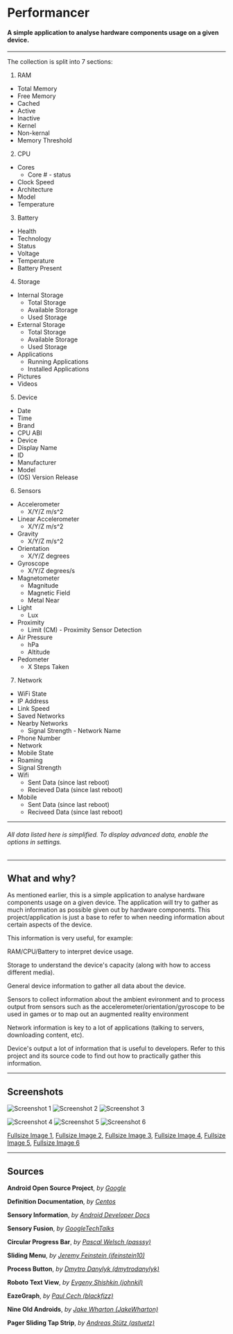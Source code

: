 # Performancer
#### A simple application to analyse hardware components usage on a given device.
---
The collection is split into 7 sections:

1. RAM
  * Total Memory
  * Free Memory
  * Cached
  * Active
  * Inactive
  * Kernel
  * Non-kernal
  * Memory Threshold
2. CPU
  * Cores
    * Core # - status
  * Clock Speed
  * Architecture
  * Model
  * Temperature
3. Battery
  * Health
  * Technology
  * Status
  * Voltage
  * Temperature
  * Battery Present
4. Storage
  * Internal Storage
    * Total Storage
    * Available Storage
    * Used Storage
  * External Storage
    * Total Storage
    * Available Storage
    * Used Storage
  * Applications
    * Running Applications
    * Installed Applications
  * Pictures
  * Videos
5. Device
  * Date
  * Time
  * Brand
  * CPU ABI
  * Device
  * Display Name
  * ID
  * Manufacturer
  * Model
  * (OS) Version Release
6. Sensors
  * Accelerometer
    * X/Y/Z m/s^2
  * Linear Accelerometer
    * X/Y/Z m/s^2
  * Gravity
    * X/Y/Z m/s^2
  * Orientation
    * X/Y/Z degrees
  * Gyroscope
    * X/Y/Z degrees/s
  * Magnetometer
    * Magnitude
    * Magnetic Field
    * Metal Near
  * Light
    * Lux
  * Proximity
    * Limit (CM) - Proximity Sensor Detection
  * Air Pressure
    * hPa
    * Altitude
  * Pedometer
    * X Steps Taken
7. Network
  * WiFi State
  * IP Address
  * Link Speed
  * Saved Networks
  * Nearby Networks
    * Signal Strength - Network Name
  * Phone Number
  * Network
  * Mobile State
  * Roaming
  * Signal Strength
  * Wifi
    * Sent Data (since last reboot)
    * Recieved Data (since last reboot)
  * Mobile
    * Sent Data (since last reboot)
    * Reciveed Data (since last reboot)

---

###### All data listed here is simplified. To display advanced data, enable the options in settings.

---

## What and why?

As mentioned earlier, this is a simple application to analyse hardware components usage on a given device. The application will try to gather as much information as possible given out by hardware components. This project/application is just a base to refer to when needing information about certain aspects of the device.

This information is very useful, for example:

RAM/CPU/Battery to interpret device usage.

Storage to understand the device's capacity (along with how to access different media).

General device information to gather all data about the device.

Sensors to collect information about the ambient evironment and to process output from sensors such as the accelerometer/orientation/gyroscope to be used in games or to map out an augmented reality environment

Network information is key to a lot of applications (talking to servers, downloading content, etc).

Device's output a lot of information that is useful to developers. Refer to this project and its source code to find out how to practically gather this information.

---

## Screenshots

![Screenshot 1](https://lh5.ggpht.com/PrHNWkySQYFcT2Lox3h2Y2rqzRSJV33hWkPut5aoJLAXQlnUQvcIX6CsqizNzl2tikch=h310-rw "Screenshot 1")
![Screenshot 2](https://lh4.ggpht.com/-0hhSgoMCuztICAkTDwFfD0W12L6rECME6SVdSw3nh-EecaOQ8LmjFwVYc2jSl7btjw=h310-rw "Screenshot 2")
![Screenshot 3](https://lh3.ggpht.com/kL8kEelyUAjne5decsMq_-v3mEsefYL6z6wmhFHb7FQWmiFwdmYM3aG_5MfxrReGKEY=h310-rw "Screenshot 3")


![Screenshot 4](https://lh5.ggpht.com/rkx-2c0x6D_hnbZnSksbbkDrln4s21fEjC1WZvMZWUGhKyoByoQ-jQVsT9n5iW6aYw=h310-rw "Screenshot 4")
![Screenshot 5](https://lh5.ggpht.com/QulnnPCIcflU2BXvNFI1piLZ9KZJi1GNNJ8QcIOnXcqvgs6bwquxG5-xPD3Pff2QhLU=h310-rw "Screenshot 5")
![Screenshot 6](https://lh4.ggpht.com/9b41kS7jxRDF6Bz3zNLjo8Nk_53D2YmTAMUmw1GQbi3h4A4x_rK0OuydgXdqje5DfQ=h310-rw "Screenshot 6")

[Fullsize Image 1](https://lh5.ggpht.com/PrHNWkySQYFcT2Lox3h2Y2rqzRSJV33hWkPut5aoJLAXQlnUQvcIX6CsqizNzl2tikch=h900-rw),
[Fullsize Image 2](https://lh4.ggpht.com/-0hhSgoMCuztICAkTDwFfD0W12L6rECME6SVdSw3nh-EecaOQ8LmjFwVYc2jSl7btjw=h900-rw),
[Fullsize Image 3](https://lh3.ggpht.com/kL8kEelyUAjne5decsMq_-v3mEsefYL6z6wmhFHb7FQWmiFwdmYM3aG_5MfxrReGKEY=h900-rw),
[Fullsize Image 4](https://lh5.ggpht.com/rkx-2c0x6D_hnbZnSksbbkDrln4s21fEjC1WZvMZWUGhKyoByoQ-jQVsT9n5iW6aYw=h900-rw),
[Fullsize Image 5](https://lh5.ggpht.com/QulnnPCIcflU2BXvNFI1piLZ9KZJi1GNNJ8QcIOnXcqvgs6bwquxG5-xPD3Pff2QhLU=h900-rw),
[Fullsize Image 6](https://lh4.ggpht.com/9b41kS7jxRDF6Bz3zNLjo8Nk_53D2YmTAMUmw1GQbi3h4A4x_rK0OuydgXdqje5DfQ=h900-rw)

---

## Sources
**Android Open Source Project**, *by [Google](http://source.android.com)*

**Definition Documentation**, *by [Centos](https://www.centos.org/docs/5/html/5.1/Deployment_Guide/s2-proc-meminfo.html)*

**Sensory Information**, *by [Android Developer Docs](http://developer.android.com/guide/topics/sensors/sensors_overview.html)*

**Sensory Fusion**, *by [GoogleTechTalks](https://www.youtube.com/watch?v=C7JQ7Rpwn2k)*

**Circular Progress Bar**, *by [Pascal Welsch (passsy)](https://github.com/passsy/)*

**Sliding Menu**, *by [Jeremy Feinstein (jfeinstein10)](https://github.com/jfeinstein10)*

**Process Button**, *by [Dmytro Danylyk (dmytrodanylyk)](https://github.com/dmytrodanylyk/)*

**Roboto Text View**, *by [Evgeny Shishkin (johnkil)](https://github.com/johnkil/)*

**EazeGraph**, *by [Paul Cech (blackfizz)](https://github.com/blackfizz/)*

**Nine Old Androids**, *by [Jake Wharton (JakeWharton)](https://github.com/JakeWharton)*

**Pager Sliding Tap Strip**, *by [Andreas Stütz (astuetz)](https://github.com/astuetz)*

